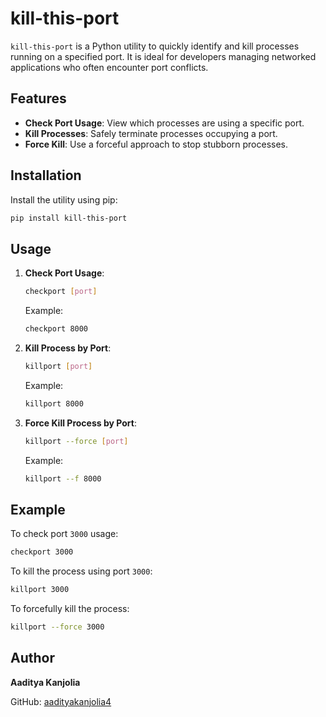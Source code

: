 # kill-this-port

`kill-this-port` is a Python utility to quickly identify and kill processes running on a specified port. It is ideal for developers managing networked applications who often encounter port conflicts.

## Features
- **Check Port Usage**: View which processes are using a specific port.
- **Kill Processes**: Safely terminate processes occupying a port.
- **Force Kill**: Use a forceful approach to stop stubborn processes.

## Installation
Install the utility using pip:
```bash
pip install kill-this-port
```

## Usage
1. **Check Port Usage**:
   ```bash
   checkport [port]
   ```
   Example:
   ```bash
   checkport 8000
   ```

2. **Kill Process by Port**:
   ```bash
   killport [port]
   ```
   Example:
   ```bash
   killport 8000
   ```

3. **Force Kill Process by Port**:
   ```bash
   killport --force [port]
   ```
   Example:
   ```bash
   killport --f 8000
   ```

## Example
To check port `3000` usage:
```bash
checkport 3000
```

To kill the process using port `3000`:
```bash
killport 3000
```

To forcefully kill the process:
```bash
killport --force 3000
```

## Author
**Aaditya Kanjolia**

GitHub: [aadityakanjolia4](https://github.com/aadityakanjolia4)

